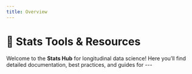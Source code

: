 ```yaml
---
title: Overview
---
```


# 🧰 **Stats Tools & Resources**

Welcome to the **Stats Hub** for longitudinal data science! Here you’ll find detailed documentation, best practices, and guides for ---
